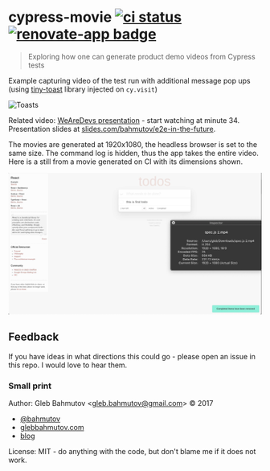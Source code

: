 # cypress-movie [![ci status][ci image]][ci url] [![renovate-app badge][renovate-badge]][renovate-app]
> Exploring how one can generate product demo videos from Cypress tests

Example capturing video of the test run with additional message pop ups (using [tiny-toast](https://github.com/bahmutov/tiny-toast) library injected on `cy.visit`)

![Toasts](images/with-toasts.gif)

Related video: [WeAreDevs presentation](https://www.youtube.com/watch?v=p38bIMC-YOU) - start watching at minute 34. Presentation slides at [slides.com/bahmutov/e2e-in-the-future](https://slides.com/bahmutov/e2e-in-the-future).

The movies are generated at 1920x1080, the headless browser is set to the same size. The command log is hidden, thus the app takes the entire video. Here is a still from a movie generated on CI with its dimensions shown.

![Video at 1920x1080](images/movie-screenshot.png)

## Feedback

If you have ideas in what directions this could go - please open an issue in this repo. I would love to hear them.

### Small print

Author: Gleb Bahmutov &lt;gleb.bahmutov@gmail.com&gt; &copy; 2017

* [@bahmutov](https://twitter.com/bahmutov)
* [glebbahmutov.com](https://glebbahmutov.com)
* [blog](https://glebbahmutov.com/blog)

License: MIT - do anything with the code, but don't blame me if it does not work.

[ci image]: https://github.com/bahmutov/cypress-movie/workflows/ci/badge.svg?branch=master
[ci url]: https://github.com/bahmutov/cypress-movie/actions
[renovate-badge]: https://img.shields.io/badge/renovate-app-blue.svg
[renovate-app]: https://renovateapp.com/

